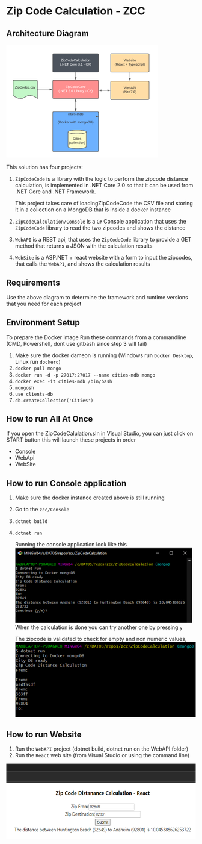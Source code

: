 # Zip Code Calculation - ZCC

## Architecture Diagram

<img src="assets/Architecture.png" alt="ZipCodeCalculation arquitecture diagram" style="height: 300px"/>

This solution has four projects:

1. `ZipCodeCode` is a library with the logic to perform the zipcode distance calculation, is implemented in .NET Core 2.0 so
   that it can be used from .NET Core and .NET Framework.

    This project takes care of loadingZipCodeCode the CSV file and storing it in a collection on a MongoDB that is inside a docker instance

2. `ZipCodeCalculation/Console` is a `C#` Console application that uses the `ZipCodeCode` library to read the two zipcodes and shows the distance

3. `WebAPI` is a REST api, that uses the `ZipCodeCode` library to provide a GET method that returns a JSON with the calculation results

4. `WebSite` is a ASP.NET + react website with a form to input the zipcodes, that calls the `WebAPI`, and shows the calculation results

## Requirements

Use the above diagram to determine the framework and runtime versions that you need for each project

## Environment Setup

To prepare the Docker image Run these commands from a commandline (CMD, Powershell, dont use gitbash since step 3 will fail)

1. Make sure the docker dameon is running (Windows run `Docker Desktop`, Linux run `dockerd`)
1. `docker pull mongo`
1. `docker run -d -p 27017:27017 --name cities-mdb mongo`
1. `docker exec -it cities-mdb /bin/bash`
1. `mongosh`
1. `use clients-db`
1. `db.createCollection('Cities')`

## How to run All At Once

If you open the ZipCodeCalulation.sln in Visual Studio, you can just click on START button this will launch these projects in order

-   Console
-   WebApi
-   WebSite

## How to run Console application

1. Make sure the docker instance created above is still running
1. Go to the `zcc/Console`
1. `dotnet build`
1. `dotnet run`
   <br />

    Running the console application look like this <br />
    <img src="assets/ConsoleSS.png" alt="ZipCodeCalculation console output" style="height: 200px"/><br />
    When the calculation is done you can try another one by pressing `y`

    The zipcode is validated to check for empty and non numeric values, <br />
    <img src="assets/ConsoleSS_02.png" alt="ZipCode validation" style="height: 200px"/>

## How to run Website

1. Run the `WebAPI` project (dotnet build, dotnet run on the WebAPI folder)
2. Run the `React` web site (from Visual Studio or using the command line)

<img src="assets/WebSite.png" alt="ZipCodeCalculation arquitecture diagram" style="height: 200px"/>

